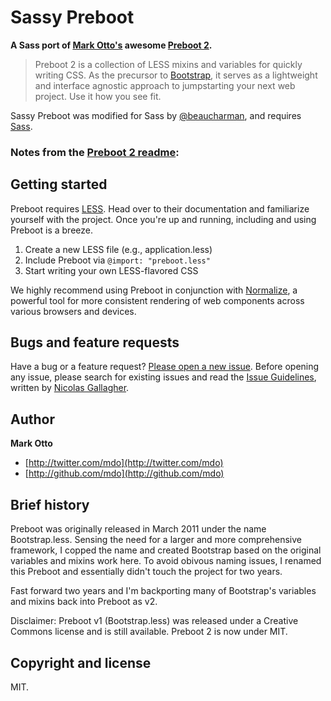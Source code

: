 # Sassy Preboot

**A Sass port of [Mark Otto's](https://github.com/mdo) awesome [Preboot 2](http://getpreboot.com).**

> Preboot 2 is a collection of LESS mixins and variables for quickly writing CSS. As the precursor to [Bootstrap](http://getbootstrap.com), it serves as a lightweight and interface agnostic approach to jumpstarting your next web project. Use it how you see fit.

Sassy Preboot was modified for Sass by [@beaucharman](http://twitter.com/beaucharman), and requires [Sass](http://sass-lang.com/).

### Notes from the [Preboot 2 readme](https://github.com/mdo/preboot):

## Getting started

Preboot requires [LESS](http://lesscss.org). Head over to their documentation and familiarize yourself with the project. Once you're up and running, including and using Preboot is a breeze.

1. Create a new LESS file (e.g., application.less)
2. Include Preboot via `@import: "preboot.less"`
3. Start writing your own LESS-flavored CSS

We highly recommend using Preboot in conjunction with [Normalize](http://necolas.github.com/normalize.css), a powerful tool for more consistent rendering of web components across various browsers and devices.

## Bugs and feature requests

Have a bug or a feature request? [Please open a new issue](https://github.com/mdo/preboot/issues). Before opening any issue, please search for existing issues and read the [Issue Guidelines](https://github.com/necolas/issue-guidelines), written by [Nicolas Gallagher](https://github.com/necolas/).

## Author

**Mark Otto**

+ [http://twitter.com/mdo](http://twitter.com/mdo)
+ [http://github.com/mdo](http://github.com/mdo)

## Brief history

Preboot was originally released in March 2011 under the name Bootstrap.less. Sensing the need for a larger and more comprehensive framework, I copped the name and created Bootstrap based on the original variables and mixins work here. To avoid obivous naming issues, I renamed this Preboot and essentially didn't touch the project for two years.

Fast forward two years and I'm backporting many of Bootstrap's variables and mixins back into Preboot as v2.

Disclaimer: Preboot v1 (Bootstrap.less) was released under a Creative Commons license and is still available. Preboot 2 is now under MIT.

## Copyright and license

MIT.
